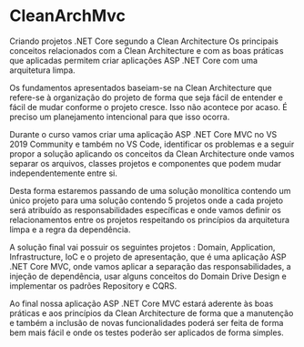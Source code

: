 # CleanArchMvc
Criando projetos .NET Core segundo a Clean Architecture
Os principais conceitos relacionados com a Clean Architecture  e com as boas práticas que aplicadas permitem criar aplicações ASP .NET Core com uma arquitetura limpa.

Os fundamentos apresentados baseiam-se na Clean Architecture que refere-se à organização do projeto de forma que seja fácil de entender e fácil de mudar conforme o projeto cresce. Isso não acontece por acaso. É preciso um planejamento intencional para que isso ocorra.

Durante o curso vamos criar uma aplicação ASP .NET Core MVC no VS 2019 Community  e também no VS Code, identificar os problemas e a seguir propor a solução aplicando os conceitos da Clean Architecture onde vamos separar os arquivos, classes projetos e componentes que podem mudar independentemente entre si.

Desta forma estaremos passando de uma solução monolítica contendo um único projeto para uma solução contendo 5 projetos onde a cada projeto será atribuído as responsabilidades específicas e onde vamos definir os relacionamentos entre os projetos respeitando os princípios da arquitetura limpa e a regra da dependência.

A solução final vai possuir os seguintes projetos : Domain, Application, Infrastructure, IoC e o projeto de apresentação, que é uma aplicação ASP .NET Core MVC, onde vamos aplicar a separação das responsabilidades, a injeção de dependência, usar alguns conceitos do Domain Drive Design e implementar os padrões Repository e CQRS.

Ao final nossa aplicação ASP .NET Core MVC estará aderente às boas práticas e aos princípios da Clean Architecture de forma que a manutenção e também a inclusão de novas funcionalidades poderá ser feita de forma bem mais fácil e onde os testes poderão ser aplicados de forma simples.
